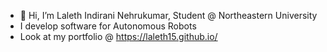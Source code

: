 - 👋 Hi, I’m Laleth Indirani Nehrukumar, Student @ Northeastern University
- I develop software for Autonomous Robots
- Look at my portfolio @ https://laleth15.github.io/

<!---
laleth15/laleth15 is a ✨ special ✨ repository because its `README.md` (this file) appears on your GitHub profile.
You can click the Preview link to take a look at your changes.
--->
